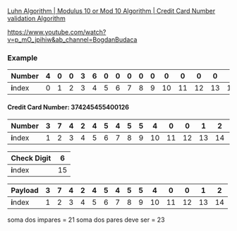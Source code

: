 


[Luhn Algorithm | Modulus 10 or Mod 10 Algorithm | Credit Card Number validation Algorithm](https://www.youtube.com/watch?v=3e95iOJ9bNE&ab_channel=TinyTips)

https://www.youtube.com/watch?v=p_mO_jpihiw&ab_channel=BogdanBudaca

### Example


Number|4|0|0|3|6|0|0|0|0|0|0|0|0|0|1|4|
|---|---|---|---|---|---|---|---|---|---|---|---|---|---|---|---|---|
**i**ndex|0|1|2|3|4|5|6|7|8|9|10|11|12|13|14|15|


#### Credit Card Number: 374245455400126

Number|3|7|4|2|4|5|4|5|5|4|0|0|1|2|6|
|---|---|---|---|---|---|---|---|---|---|---|---|---|---|---|---|
**i**ndex|1|2|3|4|5|6|7|8|9|10|11|12|13|14|15|

Check Digit|6|
|---|---|
**i**ndex|15|

Payload|3|7|4|2|4|5|4|5|5|4|0|0|1|2|
|---|---|---|---|---|---|---|---|---|---|---|---|---|---|---|
**i**ndex|1|2|3|4|5|6|7|8|9|10|11|12|13|14|

soma dos impares = 21
soma dos pares deve ser = 23